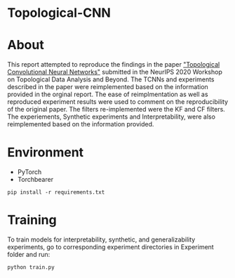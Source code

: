 # Topological-CNN

# About

 This report attempted to reproduce the findings in the paper ["Topological Convolutional Neural Networks"](https://openreview.net/forum?id=hntbh8Zo1V) submitted in the  NeurIPS 2020 Workshop on Topological Data Analysis and Beyond. The TCNNs and experiments described in the paper were reimplemented based on the information provided in the orginal report. The ease of reimplmentation as well as reproduced experiment results were used to comment on the reproducibility of the original paper. The filters re-implemented were the KF and CF filters. The experiements, Synthetic experiments and Interpretability, were also reimplemented based on the information provided.

# Environment
- PyTorch
- Torchbearer
```
pip install -r requirements.txt
```

# Training
To train models for interpretability, synthetic, and generalizability experiments, go to corresponding experiment directories in Experiment folder and run:
```
python train.py
```